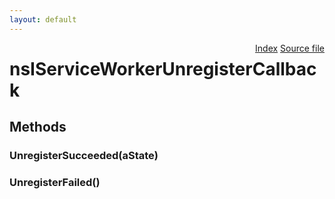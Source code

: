 ```yaml
---
layout: default
---
```

<div class='links' style='float:right'><a href="../index.html">Index</a>
<a href="http://dxr.mozilla.org/mozilla-central/source/dom/interfaces/base/nsIServiceWorkerManager.idl">Source file</a>
</div>

# nsIServiceWorkerUnregisterCallback #

## Methods ##

### UnregisterSucceeded(aState) ###

### UnregisterFailed() ###
